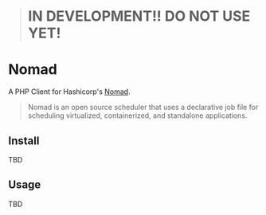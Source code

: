 > # IN DEVELOPMENT!! DO NOT USE YET!

# Nomad

A PHP Client for Hashicorp's [Nomad](https://www.nomadproject.io).

> Nomad is an open source scheduler that uses a declarative job file for
> scheduling virtualized, containerized, and standalone applications.

## Install

TBD

## Usage

TBD

